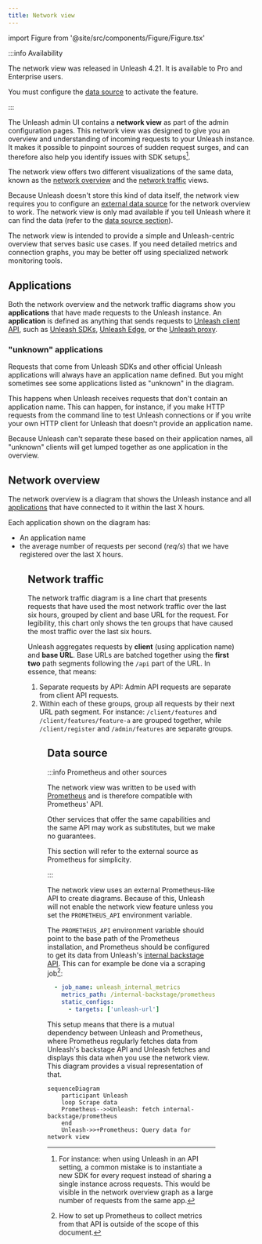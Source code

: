 ```yaml
---
title: Network view
---
```


import Figure from '@site/src/components/Figure/Figure.tsx'

:::info Availability

The network view was released in Unleash 4.21. It is available to Pro and Enterprise users.

You must configure the [data source](#data-source) to activate the feature.

:::

The Unleash admin UI contains a **network view** as part of the admin configuration pages. This network view was designed to give you an overview and understanding of incoming requests to your Unleash instance. It makes it possible to pinpoint sources of sudden request surges, and can therefore also help you identify issues with SDK setups[^1].

The network view offers two different visualizations of the same data, known as the [network overview](#network-overview) and the [network traffic](#network-traffic) views.

Because Unleash doesn't store this kind of data itself, the network view requires you to configure an [external data source](#data-source) for the network overview to work. The network view is only mad available if you tell Unleash where it can find the data (refer to the [data source section](#data-source)).

The network view is intended to provide a simple and Unleash-centric overview that serves basic use cases. If you need detailed metrics and connection graphs, you may be better off using specialized network monitoring tools.

[^1]: For instance: when using Unleash in an API setting, a common mistake is to instantiate a new SDK for every request instead of sharing a single instance across requests. This would be visible in the network overview graph as a large number of requests from the same app.

## Applications

Both the network overview and the network traffic diagrams show you **applications** that have made requests to the Unleash instance. An **application** is defined as anything that sends requests to [Unleash client API](/reference/api/unleash/client), such as [Unleash SDKs](./sdks/index.md), [Unleash Edge](/docs/generated/unleash-edge), or the [Unleash proxy](/docs/generated/unleash-proxy).

### "unknown" applications

Requests that come from Unleash SDKs and other official Unleash applications will always have an application name defined. But you might sometimes see some applications listed as "unknown" in the diagram.

This happens when Unleash receives requests that don't contain an application name. This can happen, for instance, if you make HTTP requests from the command line to test Unleash connections or if you write your own HTTP client for Unleash that doesn't provide an application name.

Because Unleash can't separate these based on their application names, all "unknown" clients will get lumped together as one application in the overview.

## Network overview

The network overview is a diagram that shows the Unleash instance and all [applications](#applications) that have connected to it within the last X hours.

Each application shown on the diagram has:
- An application name
- the average number of requests per second (_req/s_) that we have registered over the last X hours.

<Figure caption="The network overview showing three different instances of the Unleash proxy connected to Unleash. Each application has an average of 20 req/s." img="/img/network-overview.png"/>

## Network traffic

The network traffic diagram is a line chart that presents requests that have used the most network traffic over the last six hours, grouped by client and base URL for the request. For legibility, this chart only shows the ten groups that have caused the most traffic over the last six hours.

Unleash aggregates requests by **client** (using application name) and **base URL**. Base URLs are batched together using the **first two** path segments following the `/api` part of the URL. In essence, that means:

1. Separate requests by API: Admin API requests are separate from client API requests.
2. Within each of these groups, group all requests by their next URL path segment. For instance: `/client/features` and `/client/features/feature-a` are grouped together, while `/client/register` and `/admin/features` are separate groups.


<Figure caption="The network traffic chart plots req/s on the Y axis and time on the X axis. Requests are bundled per endpoint per application." img="/img/network-traffic.png"/>

## Data source

:::info Prometheus and other sources

The network view was written to be used with [Prometheus](https://prometheus.io/) and is therefore compatible with Prometheus' API.

Other services that offer the same capabilities and the same API may work as substitutes, but we make no guarantees.

This section will refer to the external source as Prometheus for simplicity.

:::

The network view uses an external Prometheus-like API to create diagrams. Because of this, Unleash will not enable the network view feature unless you set the `PROMETHEUS_API` environment variable.

The `PROMETHEUS_API` environment variable should point to the base path of the Prometheus installation, and Prometheus should be configured to get its data from Unleash's [internal backstage API](api/legacy/unleash/internal/prometheus.md). This can for example be done via a scraping job[^2]:

```yaml title="Scraping job for Unleash metrics"
  - job_name: unleash_internal_metrics
    metrics_path: /internal-backstage/prometheus
    static_configs:
      - targets: ['unleash-url']
```

This setup means that there is a mutual dependency between Unleash and Prometheus, where Prometheus regularly fetches data from Unleash's backstage API and Unleash fetches and displays this data when you use the network view. This diagram provides a visual representation of that.

```mermaid
sequenceDiagram
    participant Unleash
    loop Scrape data
    Prometheus-->>Unleash: fetch internal-backstage/prometheus
    end
    Unleash->>+Prometheus: Query data for network view
```

[^2]: How to set up Prometheus to collect metrics from that API is outside of the scope of this document.
